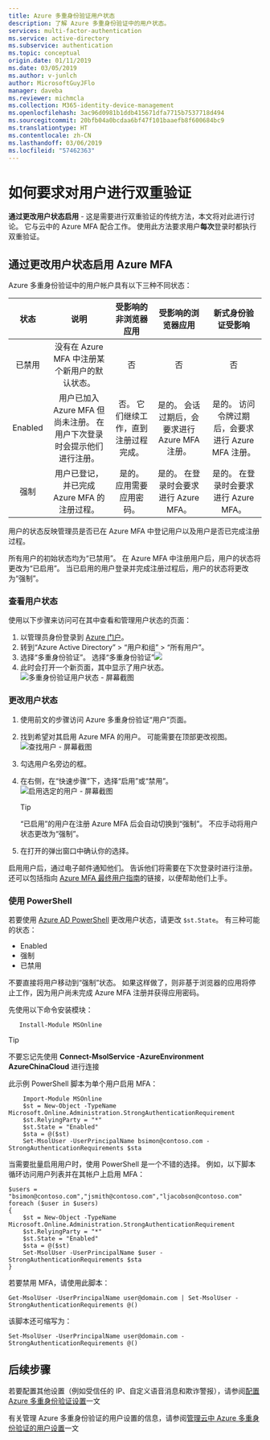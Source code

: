 ```yaml
---
title: Azure 多重身份验证用户状态
description: 了解 Azure 多重身份验证中的用户状态。
services: multi-factor-authentication
ms.service: active-directory
ms.subservice: authentication
ms.topic: conceptual
origin.date: 01/11/2019
ms.date: 03/05/2019
ms.author: v-junlch
author: MicrosoftGuyJFlo
manager: daveba
ms.reviewer: michmcla
ms.collection: M365-identity-device-management
ms.openlocfilehash: 3ac96d0981b1ddb415671dfa7715b7537718d494
ms.sourcegitcommit: 20bfb04a0bcdaa6bf47f101baaefb8f600684bc9
ms.translationtype: HT
ms.contentlocale: zh-CN
ms.lasthandoff: 03/06/2019
ms.locfileid: "57462363"
---
```

# <a name="how-to-require-two-step-verification-for-a-user"></a>如何要求对用户进行双重验证

**通过更改用户状态启用** - 这是需要进行双重验证的传统方法，本文将对此进行讨论。 它与云中的 Azure MFA 配合工作。 使用此方法要求用户**每次**登录时都执行双重验证。

## <a name="enable-azure-mfa-by-changing-user-status"></a>通过更改用户状态启用 Azure MFA

Azure 多重身份验证中的用户帐户具有以下三种不同状态：

| 状态 | 说明 | 受影响的非浏览器应用 | 受影响的浏览器应用 | 新式身份验证受影响 |
|:---:|:---:|:---:|:--:|:--:|
| 已禁用 |没有在 Azure MFA 中注册某个新用户的默认状态。 |否 |否 |否 |
| Enabled |用户已加入 Azure MFA 但尚未注册。 在用户下次登录时会提示他们进行注册。 |否。  它们继续工作，直到注册过程完成。 | 是的。 会话过期后，会要求进行 Azure MFA 注册。| 是的。 访问令牌过期后，会要求进行 Azure MFA 注册。 |
| 强制 |用户已登记，并已完成 Azure MFA 的注册过程。 |是的。 应用需要应用密码。 |是的。 在登录时会要求进行 Azure MFA。 | 是的。 在登录时会要求进行 Azure MFA。 |

用户的状态反映管理员是否已在 Azure MFA 中登记用户以及用户是否已完成注册过程。

所有用户的初始状态均为“已禁用”。 在 Azure MFA 中注册用户后，用户的状态将更改为“已启用”。 当已启用的用户登录并完成注册过程后，用户的状态将更改为“强制”。  

### <a name="view-the-status-for-a-user"></a>查看用户状态

使用以下步骤来访问可在其中查看和管理用户状态的页面：

1. 以管理员身份登录到 [Azure 门户](https://portal.azure.cn)。
2. 转到“Azure Active Directory” > “用户和组” > “所有用户”。
3. 选择“多重身份验证”。
   选择“多重身份验证”![](./media/howto-mfa-userstates/selectmfa.png)
4. 此时会打开一个新页面，其中显示了用户状态。
   ![多重身份验证用户状态 - 屏幕截图](./media/howto-mfa-userstates/userstate1.png)

### <a name="change-the-status-for-a-user"></a>更改用户状态

1. 使用前文的步骤访问 Azure 多重身份验证“用户”页面。
2. 找到希望对其启用 Azure MFA 的用户。 可能需要在顶部更改视图。
   ![查找用户 - 屏幕截图](./media/howto-mfa-userstates/enable1.png)
3. 勾选用户名旁边的框。
4. 在右侧，在“快速步骤”下，选择“启用”或“禁用”。
   ![启用选定的用户 - 屏幕截图](./media/howto-mfa-userstates/user1.png)

   > [!TIP]
   > “已启用”的用户在注册 Azure MFA 后会自动切换到“强制”。 不应手动将用户状态更改为“强制”。

5. 在打开的弹出窗口中确认你的选择。

启用用户后，通过电子邮件通知他们。 告诉他们将需要在下次登录时进行注册。 还可以包括指向 [Azure MFA 最终用户指南](../user-help/multi-factor-authentication-end-user.md)的链接，以便帮助他们上手。

### <a name="use-powershell"></a>使用 PowerShell

若要使用 [Azure AD PowerShell](https://docs.microsoft.com/powershell/azure/overview) 更改用户状态，请更改 `$st.State`。 有三种可能的状态：

- Enabled
- 强制
- 已禁用  

不要直接将用户移动到“强制”状态。 如果这样做了，则非基于浏览器的应用将停止工作，因为用户尚未完成 Azure MFA 注册并获得应用密码。

先使用以下命令安装模块：

       Install-Module MSOnline
       
> [!TIP]
> 不要忘记先使用 **Connect-MsolService -AzureEnvironment AzureChinaCloud** 进行连接


 此示例 PowerShell 脚本为单个用户启用 MFA：

        Import-Module MSOnline
        $st = New-Object -TypeName Microsoft.Online.Administration.StrongAuthenticationRequirement
        $st.RelyingParty = "*"
        $st.State = "Enabled"
        $sta = @($st)
        Set-MsolUser -UserPrincipalName bsimon@contoso.com -StrongAuthenticationRequirements $sta

当需要批量启用用户时，使用 PowerShell 是一个不错的选择。 例如，以下脚本循环访问用户列表并在其帐户上启用 MFA：

    $users = "bsimon@contoso.com","jsmith@contoso.com","ljacobson@contoso.com"
    foreach ($user in $users)
    {
        $st = New-Object -TypeName Microsoft.Online.Administration.StrongAuthenticationRequirement
        $st.RelyingParty = "*"
        $st.State = "Enabled"
        $sta = @($st)
        Set-MsolUser -UserPrincipalName $user -StrongAuthenticationRequirements $sta
    }
    
若要禁用 MFA，请使用此脚本：

    Get-MsolUser -UserPrincipalName user@domain.com | Set-MsolUser -StrongAuthenticationRequirements @()
    
该脚本还可缩写为：

    Set-MsolUser -UserPrincipalName user@domain.com -StrongAuthenticationRequirements @()

## <a name="next-steps"></a>后续步骤

若要配置其他设置（例如受信任的 IP、自定义语音消息和欺诈警报），请参阅[配置 Azure 多重身份验证设置](howto-mfa-mfasettings.md)一文

有关管理 Azure 多重身份验证的用户设置的信息，请参阅[管理云中 Azure 多重身份验证的用户设置](howto-mfa-userdevicesettings.md)一文

<!-- Update_Description: wording update -->

